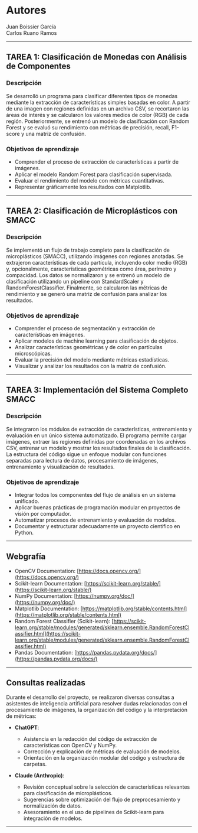 # Autores  
Juan Boissier García  
Carlos Ruano Ramos  

---

## TAREA 1: Clasificación de Monedas con Análisis de Componentes  

### Descripción  
Se desarrolló un programa para clasificar diferentes tipos de monedas mediante la extracción de características simples basadas en color. A partir de una imagen con regiones definidas en un archivo CSV, se recortaron las áreas de interés y se calcularon los valores medios de color (RGB) de cada región. Posteriormente, se entrenó un modelo de clasificación con Random Forest y se evaluó su rendimiento con métricas de precisión, recall, F1-score y una matriz de confusión.  

### Objetivos de aprendizaje  
- Comprender el proceso de extracción de características a partir de imágenes.  
- Aplicar el modelo Random Forest para clasificación supervisada.  
- Evaluar el rendimiento del modelo con métricas cuantitativas.  
- Representar gráficamente los resultados con Matplotlib.  

---

## TAREA 2: Clasificación de Microplásticos con SMACC  

### Descripción  
Se implementó un flujo de trabajo completo para la clasificación de microplásticos (SMACC), utilizando imágenes con regiones anotadas. Se extrajeron características de cada partícula, incluyendo color medio (RGB) y, opcionalmente, características geométricas como área, perímetro y compacidad. Los datos se normalizaron y se entrenó un modelo de clasificación utilizando un pipeline con StandardScaler y RandomForestClassifier. Finalmente, se calcularon las métricas de rendimiento y se generó una matriz de confusión para analizar los resultados.  

### Objetivos de aprendizaje  
- Comprender el proceso de segmentación y extracción de características en imágenes.  
- Aplicar modelos de machine learning para clasificación de objetos.  
- Analizar características geométricas y de color en partículas microscópicas.  
- Evaluar la precisión del modelo mediante métricas estadísticas.  
- Visualizar y analizar los resultados con la matriz de confusión.  

---

## TAREA 3: Implementación del Sistema Completo SMACC  

### Descripción  
Se integraron los módulos de extracción de características, entrenamiento y evaluación en un único sistema automatizado. El programa permite cargar imágenes, extraer las regiones definidas por coordenadas en los archivos CSV, entrenar un modelo y mostrar los resultados finales de la clasificación. La estructura del código sigue un enfoque modular con funciones separadas para lectura de datos, procesamiento de imágenes, entrenamiento y visualización de resultados.  

### Objetivos de aprendizaje  
- Integrar todos los componentes del flujo de análisis en un sistema unificado.  
- Aplicar buenas prácticas de programación modular en proyectos de visión por computador.  
- Automatizar procesos de entrenamiento y evaluación de modelos.  
- Documentar y estructurar adecuadamente un proyecto científico en Python.  

---

## Webgrafía  

- OpenCV Documentation: [https://docs.opencv.org/](https://docs.opencv.org/)  
- Scikit-learn Documentation: [https://scikit-learn.org/stable/](https://scikit-learn.org/stable/)  
- NumPy Documentation: [https://numpy.org/doc/](https://numpy.org/doc/)  
- Matplotlib Documentation: [https://matplotlib.org/stable/contents.html](https://matplotlib.org/stable/contents.html)  
- Random Forest Classifier (Scikit-learn): [https://scikit-learn.org/stable/modules/generated/sklearn.ensemble.RandomForestClassifier.html](https://scikit-learn.org/stable/modules/generated/sklearn.ensemble.RandomForestClassifier.html)  
- Pandas Documentation: [https://pandas.pydata.org/docs/](https://pandas.pydata.org/docs/)  

---

## Consultas realizadas  

Durante el desarrollo del proyecto, se realizaron diversas consultas a asistentes de inteligencia artificial para resolver dudas relacionadas con el procesamiento de imágenes, la organización del código y la interpretación de métricas:

- **ChatGPT**:  
  - Asistencia en la redacción del código de extracción de características con OpenCV y NumPy.  
  - Corrección y explicación de métricas de evaluación de modelos.  
  - Orientación en la organización modular del código y estructura de carpetas.  

- **Claude (Anthropic)**:  
  - Revisión conceptual sobre la selección de características relevantes para clasificación de microplásticos.  
  - Sugerencias sobre optimización del flujo de preprocesamiento y normalización de datos.  
  - Asesoramiento en el uso de pipelines de Scikit-learn para integración de modelos.  

---
